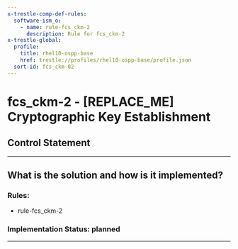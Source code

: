 ```yaml
---
x-trestle-comp-def-rules:
  software-ism_o:
    - name: rule-fcs_ckm-2
      description: Rule for fcs_ckm-2
x-trestle-global:
  profile:
    title: rhel10-ospp-base
    href: trestle://profiles/rhel10-ospp-base/profile.json
  sort-id: fcs_ckm-02
---
```


# fcs_ckm-2 - \[REPLACE_ME\] Cryptographic Key Establishment

## Control Statement

______________________________________________________________________

## What is the solution and how is it implemented?

<!-- For implementation status enter one of: implemented, partial, planned, alternative, not-applicable -->

<!-- Note that the list of rules under ### Rules: is read-only and changes will not be captured after assembly to JSON -->

<!-- Add control implementation description here for control: fcs_ckm-2 -->

### Rules:

  - rule-fcs_ckm-2

### Implementation Status: planned

______________________________________________________________________
